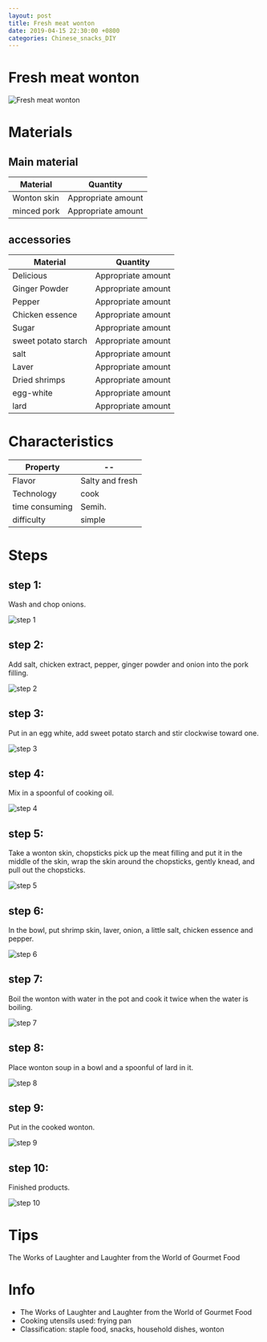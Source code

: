 ```yaml
---
layout: post
title: Fresh meat wonton
date: 2019-04-15 22:30:00 +0800
categories: Chinese_snacks_DIY
---
```


# Fresh meat wonton

![Fresh meat wonton]({{site.baseurl}}/img/417871/417871.jpg)

# Materials


## Main material

Material|Quantity
--|--
Wonton skin|Appropriate amount
minced pork|Appropriate amount

## accessories

Material|Quantity
--|--
Delicious|Appropriate amount
Ginger Powder|Appropriate amount
Pepper|Appropriate amount
Chicken essence|Appropriate amount
Sugar|Appropriate amount
sweet potato starch|Appropriate amount
salt|Appropriate amount
Laver|Appropriate amount
Dried shrimps|Appropriate amount
egg-white|Appropriate amount
lard|Appropriate amount

# Characteristics

Property|--
--|--
Flavor|Salty and fresh
Technology|cook
time consuming|Semih.
difficulty|simple

# Steps

## step 1:

Wash and chop onions.

![step 1]({{site.baseurl}}/img/417871/1.jpg)

## step 2:

Add salt, chicken extract, pepper, ginger powder and onion into the pork filling.

![step 2]({{site.baseurl}}/img/417871/2.jpg)

## step 3:

Put in an egg white, add sweet potato starch and stir clockwise toward one.

![step 3]({{site.baseurl}}/img/417871/3.jpg)

## step 4:

Mix in a spoonful of cooking oil.

![step 4]({{site.baseurl}}/img/417871/4.jpg)

## step 5:

Take a wonton skin, chopsticks pick up the meat filling and put it in the middle of the skin, wrap the skin around the chopsticks, gently knead, and pull out the chopsticks.

![step 5]({{site.baseurl}}/img/417871/5.jpg)

## step 6:

In the bowl, put shrimp skin, laver, onion, a little salt, chicken essence and pepper.

![step 6]({{site.baseurl}}/img/417871/6.jpg)

## step 7:

Boil the wonton with water in the pot and cook it twice when the water is boiling.

![step 7]({{site.baseurl}}/img/417871/7.jpg)

## step 8:

Place wonton soup in a bowl and a spoonful of lard in it.

![step 8]({{site.baseurl}}/img/417871/8.jpg)

## step 9:

Put in the cooked wonton.

![step 9]({{site.baseurl}}/img/417871/9.jpg)

## step 10:

Finished products.

![step 10]({{site.baseurl}}/img/417871/10.jpg)

# Tips

The Works of Laughter and Laughter from the World of Gourmet Food

# Info

- The Works of Laughter and Laughter from the World of Gourmet Food
- Cooking utensils used: frying pan
- Classification: staple food, snacks, household dishes, wonton